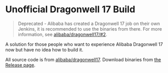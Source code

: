 # Unofficial Dragonwell 17 Build

> Deprecated - Alibaba has created a Dragonwell 17 job on their own Jenkins, it is recommended to use the binaries from there. For more information, see [alibaba/dragonwell17/#2](https://github.com/alibaba/dragonwell17/issues/2).

A solution for those people who want to experience Alibaba Dragonwell 17 now but have no idea how to build it.

All source code is from [alibaba/dragonwell17](https://github.com/alibaba/dragonwell17). Download binaries from [the Release page](https://github.com/UnnamedCraft/unofficial-dragonwell17-build).